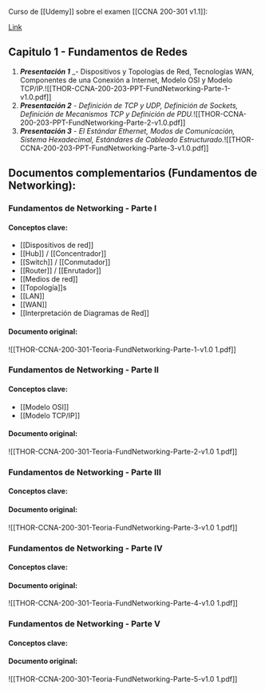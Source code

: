 Curso de [[Udemy]] sobre el examen [[CCNA 200-301 v1.1]]:

[Link](https://www.udemy.com/share/102LzE3@q64Ch86T29vzAVMy0FDFALhSHUIMgm0K0j-WMNMD2RxephqBJWd_bvN2tPEqFYUuZQ==/)

## Capitulo 1 - Fundamentos de Redes

1. **_Presentación 1_** _- Dispositivos y Topologías de Red, Tecnologías WAN, Componentes de una Conexión a Internet, Modelo OSI y Modelo TCP/IP.![[THOR-CCNA-200-203-PPT-FundNetworking-Parte-1-v1.0.pdf]]
2. **_Presentación 2_** _- Definición de TCP y UDP, Definición de Sockets, Definición de Mecanismos TCP y Definición de PDU._![[THOR-CCNA-200-203-PPT-FundNetworking-Parte-2-v1.0.pdf]]
2. **_Presentación 3_** _- El Estándar Ethernet, Modos de Comunicación, Sistema Hexadecimal, Estándares de Cableado Estructurado._![[THOR-CCNA-200-203-PPT-FundNetworking-Parte-3-v1.0.pdf]]

## Documentos complementarios (Fundamentos de Networking):
### Fundamentos de Networking - Parte I
#### Conceptos clave:
- [[Dispositivos de red]]
- [[Hub]] / [[Concentrador]]
- [[Switch]] / [[Conmutador]]
- [[Router]] / [[Enrutador]]
- [[Medios de red]]
- [[Topología]]s
- [[LAN]]
- [[WAN]]
- [[Interpretación de Diagramas de Red]]

#### Documento original:
![[THOR-CCNA-200-301-Teoria-FundNetworking-Parte-1-v1.0 1.pdf]]

### Fundamentos de Networking - Parte II
#### Conceptos clave:
- [[Modelo OSI]]
- [[Modelo TCP/IP]]

#### Documento original:
![[THOR-CCNA-200-301-Teoria-FundNetworking-Parte-2-v1.0 1.pdf]]

### Fundamentos de Networking - Parte III
#### Conceptos clave:
#### Documento original:
![[THOR-CCNA-200-301-Teoria-FundNetworking-Parte-3-v1.0 1.pdf]]

### Fundamentos de Networking - Parte IV
#### Conceptos clave:
#### Documento original:
![[THOR-CCNA-200-301-Teoria-FundNetworking-Parte-4-v1.0 1.pdf]]

### Fundamentos de Networking - Parte V
#### Conceptos clave:
#### Documento original:
![[THOR-CCNA-200-301-Teoria-FundNetworking-Parte-5-v1.0 1.pdf]]